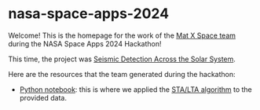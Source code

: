 # nasa-space-apps-2024

Welcome! This is the homepage for the work of the [Mat X Space team](https://matxspace.com/) during the NASA Space Apps 2024 Hackathon!

This time, the project was [Seismic Detection Across the Solar System](https://www.spaceappschallenge.org/nasa-space-apps-2024/challenges/seismic-detection-across-the-solar-system/).

Here are the resources that the team generated during the hackathon:
- [Python notebook](https://github.com/matxspace/nasa-space-apps-2024/blob/main/Seismic_Processing.ipynb): this is where we applied the [STA/LTA algorithm](https://gfzpublic.gfz-potsdam.de/rest/items/item_4097/component/file_4098/content) to the provided data.
